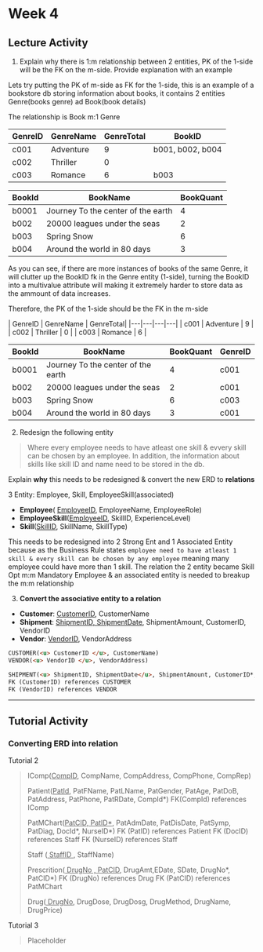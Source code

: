 # Week 4

## Lecture Activity

1. Explain why there is 1:m relationship between 2 entities, PK of the 1-side will be the FK on the m-side. Provide explanation with an example

Lets try putting the PK of m-side as FK for the 1-side, this is an example of a bookstore db storing information about books, it contains 2 entities Genre(books genre) ad Book(book details)

The relationship is Book m:1 Genre

| GenreID | GenreName | GenreTotal| BookID |
|---|---|---|---|
| c001 | Adventure | 9 | b001, b002, b004|
| c002 | Thriller | 0 |
| c003 | Romance | 6 | b003 |

|BookId| BookName| BookQuant |
|---|---|---|
|b0001| Journey To the center of the earth | 4 |
|b002 | 20000 leagues under the seas |2|
|b003 | Spring Snow | 6 |
|b004 | Around the world in 80 days| 3|

As you can see, if there are more instances of books of the same Genre, it will clutter up the BookID fk in the Genre entity (1-side), turning the BookID into a multivalue attribute will making it extremely harder to store data as the ammount of data increases.

Therefore, the PK of the 1-side should be the FK in the m-side

| GenreID | GenreName | GenreTotal|
|---|---|---|---|
| c001 | Adventure | 9 |
| c002 | Thriller | 0 |
| c003 | Romance | 6 |

|BookId| BookName| BookQuant | GenreID
|---|---|---|---|
|b0001| Journey To the center of the earth | 4 | c001|
|b002 | 20000 leagues under the seas |2| c001 |
|b003 | Spring Snow | 6 | c003 |
|b004 | Around the world in 80 days| 3| c001|

2. Redesign the following entity

> Where every employee needs to have atleast one skill & evvery skill can be chosen by an employee. In addition, the information about skills like skill ID and name need to be stored in the db.

Explain **why** this needs to be redesigned & convert the new ERD to **relations**

3 Entity: Employee, Skill, EmployeeSkill(associated)

- **Employee**( <u>EmployeeID</u>, EmployeeName, EmployeeRole)
- **EmployeeSkill**(<u>EmployeeID</u>, SkillID, ExperienceLevel)
- **Skill**(<u>SkillID</u>, SkillName, SkillType)

This needs to be redesigned into 2 Strong Ent and 1 Associated Entity because as the Business Rule states `employee need to have atleast 1 skill & every skill can be chosen by any employee` meaning many employee could have more than 1 skill. The relation the 2 entity became Skill Opt m:m Mandatory Employee & an associated entity is needed to breakup the m:m relationship

3. **Convert the associative entity to a relation**

- **Customer**: <u> CustomerID</u>, CustomerName
- **Shipment**: <u> ShipmentID, ShipmentDate</u>, ShipmentAmount, CustomerID, VendorID
- **Vendor**: <u>VendorID</u>, VendorAddress

```md
CUSTOMER(<u> CustomerID </u>, CustomerName)
VENDOR(<u> VendorID </u>, VendorAddress)

SHIPMENT(<u> ShipmentID, ShipmentDate</u>, ShipmentAmount, CustomerID*, VendorID*) 
FK (CustomerID) references CUSTOMER 
FK (VendorID) references VENDOR
```
---

## Tutorial Activity

### Converting ERD into relation

Tutorial 2

> IComp(<u>CompID</u>, CompName, CompAddress, CompPhone, CompRep)
>
> Patient(<u>PatId</u>, PatFName, PatLName, PatGender, PatAge, PatDoB, PatAddress, PatPhone, PatRDate, CompId*)
> FK(CompId) references IComp <br/>
>
>
> PatMChart(<u>PatCID, PatID*</u>, PatAdmDate, PatDisDate, PatSymp, PatDiag, DocId*, NurseID*)
> FK (PatID) references Patient
> FK (DocID) references Staff
> FK (NurseID) references Staff
>
> Staff (<u> StaffID </u>, StaffName)
>
>Prescrition(<u> DrugNo , PatCID</u>, DrugAmt,EDate, SDate, DrugNo*, PatCID*)
> FK (DrugNo) references Drug
> FK (PatCID) references PatMChart
>
> Drug(<u> DrugNo</u>, DrugDose, DrugDosg, DrugMethod, DrugName, DrugPrice)

Tutorial 3

> Placeholder